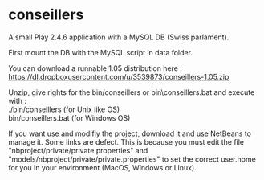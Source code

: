 # conseillers
A small Play 2.4.6 application with a MySQL DB (Swiss parlament). 

First mount the DB with the MySQL script in data folder.

You can download a runnable 1.05 distribution here :
    https://dl.dropboxusercontent.com/u/3539873/conseillers-1.05.zip

Unzip, give rights for the bin/conseillers or bin\conseillers.bat and execute with :<br>
    ./bin/conseillers (for Unix like OS)<br>
    bin/conseillers.bat (for Windows OS)<br>

If you want use and modifiy the project, download it and use NetBeans to manage it. Some links are defect. This is because you must edit the file "nbproject/private/private.properties" and "models/nbproject/private/private.properties" to set the correct user.home for you in your environment (MacOS, Windows or Linux). 
